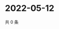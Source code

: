 # 2022-05-12

共 0 条

<!-- BEGIN WEIBO -->
<!-- 最后更新时间 Thu May 12 2022 15:13:35 GMT+0800 (China Standard Time) -->

<!-- END WEIBO -->
